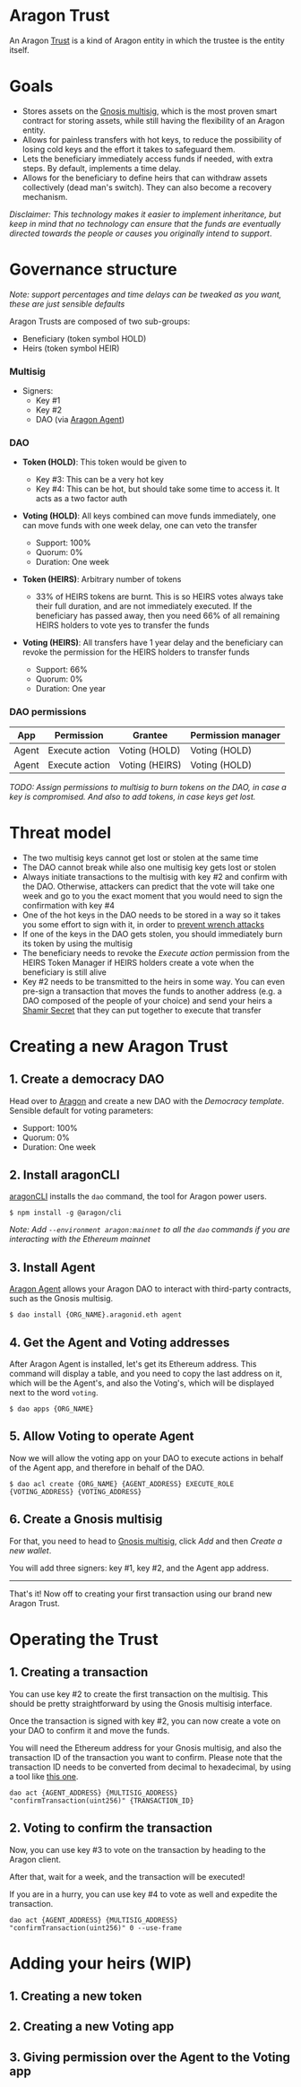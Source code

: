 # Aragon Trust

An Aragon [Trust](https://www.investopedia.com/terms/t/trust.asp) is a kind of Aragon entity in which the trustee is the entity itself.

# Goals

- Stores assets on the [Gnosis multisig](https://github.com/gnosis/MultiSigWallet), which is the most proven smart contract for storing assets, while still having the flexibility of an Aragon entity.
- Allows for painless transfers with hot keys, to reduce the possibility of losing cold keys and the effort it takes to safeguard them.
- Lets the beneficiary immediately access funds if needed, with extra steps. By default, implements a time delay.
- Allows for the beneficiary to define heirs that can withdraw assets collectively (dead man's switch). They can also become a recovery mechanism.



*Disclaimer: This technology makes it easier to implement inheritance, but keep in mind that no technology can ensure that the funds are eventually directed towards the people or causes you originally intend to support*.

# Governance structure

*Note: support percentages and time delays can be tweaked as you want, these are just sensible defaults*



Aragon Trusts are composed of two sub-groups:

- Beneficiary (token symbol HOLD)
- Heirs (token symbol HEIR)



### Multisig

- Signers:
  - Key #1
  - Key #2
  - DAO (via [Aragon Agent](https://blog.aragon.one/aragon-agent-beta-release/))
  
  

### DAO

- **Token (HOLD)**: This token would be given to

  - Key #3: This can be a very hot key
  - Key #4: This can be hot, but should take some time to access it. It acts as a two factor auth

- **Voting (HOLD)**: All keys combined can move funds immediately, one can move funds with one week delay, one can veto the transfer
  - Support: 100%
  - Quorum: 0%
  - Duration: One week
  
- **Token (HEIRS)**: Arbitrary number of tokens
  
  - 33% of HEIRS tokens are burnt. This is so HEIRS votes always take their full duration, and are not immediately executed. If the beneficiary has passed away, then you need 66% of all remaining HEIRS holders to vote yes to transfer the funds
  
- **Voting (HEIRS)**: All transfers have 1 year delay and the beneficiary can revoke the permission for the HEIRS holders to transfer funds
  - Support: 66%
  - Quorum: 0%
  - Duration: One year
  



### DAO permissions

| App   | Permission     | Grantee        | Permission manager |
| ----- | -------------- | -------------- | ------------------ |
| Agent | Execute action | Voting (HOLD)  | Voting (HOLD)      |
| Agent | Execute action | Voting (HEIRS) | Voting (HOLD)      |

*TODO: Assign permissions to multisig to burn tokens on the DAO, in case a key is compromised. And also to add tokens, in case keys get lost.*

# Threat model

- The two multisig keys cannot get lost or stolen at the same time
- The DAO cannot break while also one multisig key gets lost or stolen
- Always initiate transactions to the multisig with key #2 and confirm with the DAO. Otherwise, attackers can predict that the vote will take one week and go to you the exact moment that you would need to sign the confirmation with key #4
- One of the hot keys in the DAO needs to be stored in a way so it takes you some effort to sign with it, in order to [prevent wrench attacks](https://xkcd.com/538/)
- If one of the keys in the DAO gets stolen, you should immediately burn its token by using the multisig
- The beneficiary needs to revoke the *Execute action* permission from the HEIRS Token Manager if HEIRS holders create a vote when the beneficiary is still alive
- Key #2 needs to be transmitted to the heirs in some way. You can even pre-sign a transaction that moves the funds to another address (e.g. a DAO composed of the people of your choice) and send your heirs a [Shamir Secret](https://en.wikipedia.org/wiki/Shamir%27s_Secret_Sharing) that they can put together to execute that transfer

# Creating a new Aragon Trust

## 1. Create a democracy DAO

Head over to [Aragon](https://app.aragon.org) and create a new DAO with the *Democracy template*. Sensible default for voting parameters:

- Support: 100%
- Quorum: 0%
- Duration: One week

## 2. Install aragonCLI

[aragonCLI](https://hack.aragon.org/docs/cli-intro.html) installs the `dao` command, the tool for Aragon power users.

```
$ npm install -g @aragon/cli
```

*Note: Add `--environment aragon:mainnet` to all the `dao` commands if you are interacting with the Ethereum mainnet*

## 3. Install Agent

[Aragon Agent](https://blog.aragon.one/aragon-agent-beta-release/) allows your Aragon DAO to interact with third-party contracts, such as the Gnosis multisig.

```
$ dao install {ORG_NAME}.aragonid.eth agent
```

## 4. Get the Agent and Voting addresses

After Aragon Agent is installed, let's get its Ethereum address. This command will display a table, and you need to copy the last address on it, which will be the Agent's, and also the Voting's, which will be displayed next to the word `voting`.

```
$ dao apps {ORG_NAME}
```

## 5. Allow Voting to operate Agent

Now we will allow the voting app on your DAO to execute actions in behalf of the Agent app, and therefore in behalf of the DAO.

```
$ dao acl create {ORG_NAME} {AGENT_ADDRESS} EXECUTE_ROLE {VOTING_ADDRESS} {VOTING_ADDRESS}
```

## 6. Create a Gnosis multisig

For that, you need to head to [Gnosis multisig](https://wallet.gnosis.pm), click *Add* and then *Create a new wallet*.

You will add three signers: key #1, key #2, and the Agent app address.

---

That's it! Now off to creating your first transaction using our brand new Aragon Trust.

# Operating the Trust

## 1. Creating a transaction

You can use key #2 to create the first transaction on the multisig. This should be pretty straightforward by using the Gnosis multisig interface.

Once the transaction is signed with key #2, you can now create a vote on your DAO to confirm it and move the funds.

You will need the Ethereum address for your Gnosis multisig, and also the transaction ID of the transaction you want to confirm. Please note that the transaction ID needs to be converted from decimal to hexadecimal, by using a tool like [this one](https://www.rapidtables.com/convert/number/decimal-to-hex.html).

```
dao act {AGENT_ADDRESS} {MULTISIG_ADDRESS} "confirmTransaction(uint256)" {TRANSACTION_ID}
```

## 2. Voting to confirm the transaction

Now, you can use key #3 to vote on the transaction by heading to the Aragon client.

After that, wait for a week, and the transaction will be executed!

If you are in a hurry, you can use key #4 to vote as well and expedite the transaction.

```
dao act {AGENT_ADDRESS} {MULTISIG_ADDRESS} "confirmTransaction(uint256)" 0 --use-frame
```



# Adding your heirs (WIP)

## 1. Creating a new token

## 2. Creating a new Voting app

## 3. Giving permission over the Agent to the Voting app

